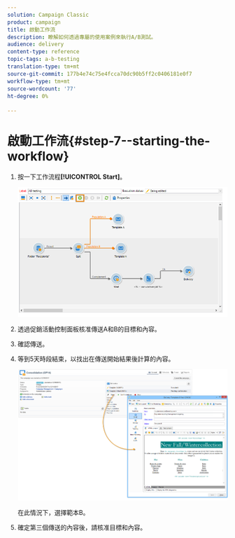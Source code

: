 ```yaml
---
solution: Campaign Classic
product: campaign
title: 啟動工作流
description: 瞭解如何透過專屬的使用案例來執行A/B測試。
audience: delivery
content-type: reference
topic-tags: a-b-testing
translation-type: tm+mt
source-git-commit: 177b4e74c75e4fcca70dc90b5ff2c0406181e0f7
workflow-type: tm+mt
source-wordcount: '77'
ht-degree: 0%

---
```



# 啟動工作流{#step-7--starting-the-workflow}

1. 按一下工作流程&#x200B;**[!UICONTROL Start]**。

   ![](assets/use_case_abtesting_startwkfl_001.png)

1. 透過促銷活動控制面板核准傳送A和B的目標和內容。
1. 確認傳送。
1. 等到5天時段結束，以找出在傳送開始結果後計算的內容。

   ![](assets/use_case_abtesting_startwkfl_002.png)

   在此情況下，選擇範本B。

1. 確定第三個傳送的內容後，請核准目標和內容。
